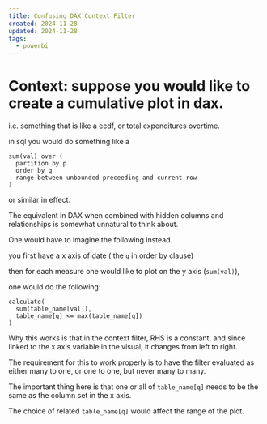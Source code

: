```yaml
---
title: Confusing DAX Context Filter
created: 2024-11-28
updated: 2024-11-28
tags:
  - powerbi
---
```


# Context: suppose you would like to create a cumulative plot in dax.

i.e. something that is like a ecdf, or total expenditures overtime.

in sql you would do something like a 
```
sum(val) over (
  partition by p
  order by q
  range between unbounded preceeding and current row
)
```
or similar in effect. 

The equivalent in DAX when combined with hidden columns and relationships is somewhat unnatural to think about.

One would have to imagine the following instead.

you first have a x axis of date ( the `q` in order by clause)

then for each measure one would like to plot on the y axis (`sum(val)`),

one would do the following: 

```DAX
calculate(
  sum(table_name[val]),
  table_name[q] <= max(table_name[q])
)
```

Why this works is that in the context filter, RHS is a constant, and since linked to the x axis variable in the visual, it changes from left to right. 

The requirement for this to work properly is to have the filter evaluated as either many to one, or one to one, but never many to many.

The important thing here is that one or all of `table_name[q]` needs to be the same as the column set in the x axis. 

The choice of related `table_name[q]` would affect the range of the plot.
